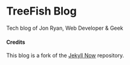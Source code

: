 # TreeFish Blog


Tech blog of Jon Ryan, Web Developer & Geek

#### Credits

This blog is a fork of the [Jekyll Now](https://github.com/barryclark/jekyll-now) repository.